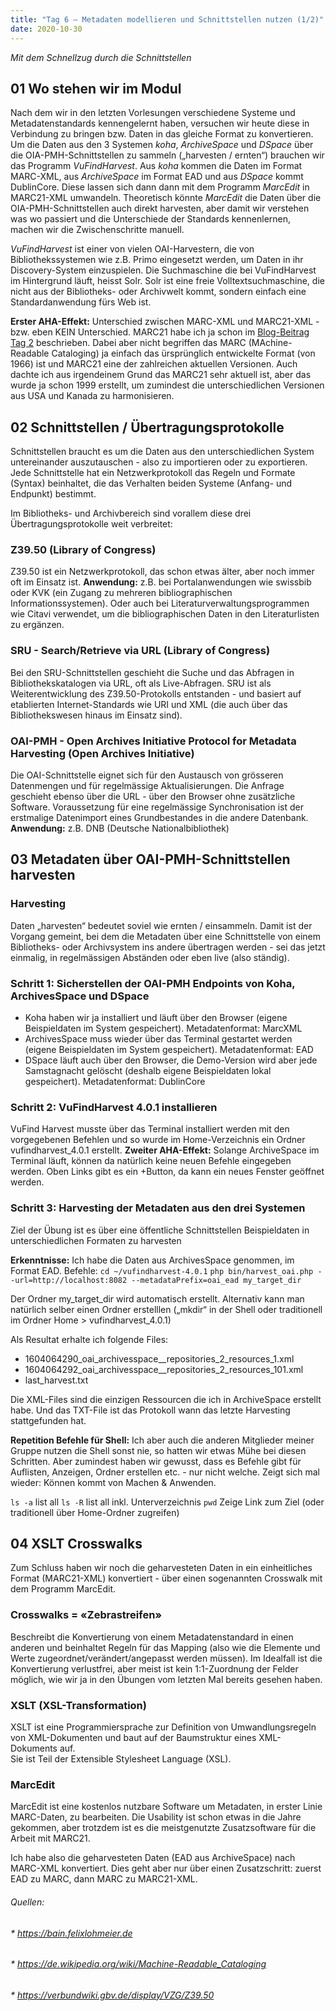 ```yaml
---
title: "Tag 6 – Metadaten modellieren und Schnittstellen nutzen (1/2)"
date: 2020-10-30
---
```


*Mit dem Schnellzug durch die Schnittstellen*

## 01 Wo stehen wir im Modul

Nach dem wir in den letzten Vorlesungen verschiedene Systeme und Metadatenstandards kennengelernt haben, versuchen wir heute diese in Verbindung zu bringen bzw. Daten in das gleiche Format zu konvertieren.
Um die Daten aus den 3 Systemen *koha*, *ArchiveSpace* und *DSpace* über die OIA-PMH-Schnittstellen zu sammeln („harvesten / ernten“) brauchen wir das Programm *VuFindHarvest*. 
Aus *koha* kommen die Daten im Format MARC-XML, aus *ArchiveSpace* im Format EAD und aus *DSpace* kommt DublinCore. Diese lassen sich dann dann mit dem Programm *MarcEdit* in MARC21-XML umwandeln. 
Theoretisch könnte *MarcEdit* die Daten über die OIA-PMH-Schnittstellen auch direkt harvesten, aber damit wir verstehen was wo passiert und die Unterschiede der Standards kennenlernen, machen wir die Zwischenschritte manuell.

*VuFindHarvest* ist einer von vielen OAI-Harvestern, die von Bibliothekssystemen wie z.B. Primo eingesetzt werden, um Daten in ihr Discovery-System einzuspielen. 
Die Suchmaschine die bei VuFindHarvest im Hintergrund läuft, heisst Solr. Solr ist eine freie Volltextsuchmaschine, die nicht aus der Bibliotheks- oder Archivwelt kommt, sondern einfach eine Standardanwendung fürs Web ist.

**Erster AHA-Effekt:**
Unterschied zwischen MARC-XML und MARC21-XML - bzw. eben KEIN Unterschied. 
MARC21 habe ich ja schon im [Blog-Beitrag Tag 2](https://alexmuster.github.io/lerntageblog/2020/09/25/tag2.html) beschrieben. Dabei aber nicht begriffen das MARC (MAchine-Readable Cataloging) ja einfach das ürsprünglich entwickelte Format (von 1966) ist und MARC21 eine der zahlreichen aktuellen Versionen. Auch dachte ich aus irgendeinem Grund das MARC21 sehr aktuell ist, aber das wurde ja schon 1999 erstellt, um zumindest die unterschiedlichen Versionen aus USA und Kanada zu harmonisieren. 



## 02 Schnittstellen / Übertragungsprotokolle

Schnittstellen braucht es um die Daten aus den unterschiedlichen System untereinander auszutauschen - also zu importieren oder zu exportieren. Jede Schnittstelle hat ein Netzwerkprotokoll das Regeln und Formate (Syntax) beinhaltet, die das Verhalten beiden Systeme (Anfang- und Endpunkt) bestimmt. 

Im Bibliotheks- und Archivbereich sind vorallem diese drei Übertragungsprotokolle weit verbreitet:

### Z39.50 (Library of Congress)
Z39.50 ist ein Netzwerkprotokoll, das schon etwas älter, aber noch immer oft im Einsatz ist. **Anwendung:** z.B. bei Portalanwendungen wie swissbib oder KVK (ein Zugang zu mehreren bibliographischen Informationssystemen). Oder auch bei Literaturverwaltungsprogrammen wie Citavi verwendet, um die bibliographischen Daten in den Literaturlisten zu ergänzen.

### SRU - Search/Retrieve via URL (Library of Congress)
Bei den SRU-Schnittstellen geschieht die Suche und das Abfragen in Bibliothekskatalogen via URL, oft als Live-Abfragen.
SRU ist als Weiterentwicklung des Z39.50-Protokolls entstanden - und  basiert auf etablierten Internet-Standards wie URI und XML (die auch über das Bibliothekswesen hinaus im Einsatz sind).

### OAI-PMH - Open Archives Initiative Protocol for Metadata Harvesting (Open Archives Initiative)
Die OAI-Schnittstelle eignet sich für den Austausch von grösseren Datenmengen und für regelmässige Aktualisierungen. Die Anfrage geschieht ebenso über die URL - über den Browser ohne zusätzliche Software. Voraussetzung für eine regelmässige Synchronisation ist der erstmalige Datenimport eines Grundbestandes in die andere Datenbank. **Anwendung:** z.B. DNB (Deutsche Nationalbibliothek)



## 03 Metadaten über OAI-PMH-Schnittstellen harvesten

### Harvesting
Daten „harvesten“ bedeutet soviel wie ernten / einsammeln. Damit ist der Vorgang gemeint, bei dem die Metadaten über eine Schnittstelle von einem Bibliotheks- oder Archivsystem ins andere übertragen werden - sei das jetzt einmalig, in regelmässigen Abständen oder eben live (also ständig).

### Schritt 1: Sicherstellen der OAI-PMH Endpoints von Koha, ArchivesSpace und DSpace
* Koha haben wir ja installiert und läuft über den Browser (eigene Beispieldaten im System gespeichert). Metadatenformat: MarcXML
* ArchivesSpace muss wieder über das Terminal gestartet werden (eigene Beispieldaten im System gespeichert). Metadatenformat: EAD
* DSpace läuft auch über den Browser, die Demo-Version wird aber jede Samstagnacht gelöscht (deshalb eigene Beispieldaten lokal gespeichert). Metadatenformat: DublinCore

### Schritt 2: VuFindHarvest 4.0.1 installieren
VuFind Harvest musste über das Terminal installiert werden mit den vorgegebenen Befehlen und so wurde im Home-Verzeichnis ein Ordner vufindharvest_4.0.1 erstellt.
**Zweiter AHA-Effekt:** 
Solange ArchiveSpace im Terminal läuft, können da natürlich keine neuen Befehle eingegeben werden. Oben Links gibt es ein +Button, da kann ein neues Fenster geöffnet werden.

### Schritt 3: Harvesting der Metadaten aus den drei Systemen
Ziel der Übung ist es über eine öffentliche Schnittstellen Beispieldaten in unterschiedlichen Formaten zu harvesten

**Erkenntnisse:** Ich habe die Daten aus ArchivesSpace genommen, im Format EAD. Befehle: 
`cd ~/vufindharvest-4.0.1`
`php bin/harvest_oai.php --url=http://localhost:8082 --metadataPrefix=oai_ead my_target_dir`

Der Ordner my_target_dir wird automatisch erstellt. Alternativ kann man natürlich selber einen Ordner erstelllen („mkdir“ in der Shell oder traditionell im Ordner Home > vufindharvest_4.0.1)

Als Resultat erhalte ich folgende Files:
- 1604064290_oai_archivesspace__repositories_2_resources_1.xml
- 1604064292_oai_archivesspace__repositories_2_resources_101.xml
- last_harvest.txt 

Die XML-Files sind die einzigen Ressourcen die ich in ArchiveSpace erstellt habe. Und das TXT-File ist das Protokoll wann das letzte Harvesting stattgefunden hat. 

**Repetition Befehle für Shell:**
Ich aber auch die anderen Mitglieder meiner Gruppe nutzen die Shell sonst nie, so hatten wir etwas Mühe bei diesen Schritten. Aber zumindest haben wir gewusst, dass es Befehle gibt für Auflisten, Anzeigen, Ordner erstellen etc. - nur nicht welche. Zeigt sich mal wieder: Können kommt von Machen & Anwenden.

`ls -a`   list all
`ls -R`   list all inkl. Unterverzeichnis
`pwd`    Zeige Link zum Ziel (oder traditionell über Home-Ordner zugreifen)





## 04 XSLT Crosswalks 

Zum Schluss haben wir noch die geharvesteten Daten in ein einheitliches Format (MARC21-XML) konvertiert - über einen sogenannten Crosswalk mit dem Programm MarcEdit.

### Crosswalks = «Zebrastreifen»
Beschreibt die Konvertierung von einem Metadatenstandard in einen anderen  und beinhaltet Regeln für das Mapping (also wie die Elemente und Werte zugeordnet/verändert/angepasst werden müssen). Im Idealfall ist die Konvertierung verlustfrei, aber meist ist kein 1:1-Zuordnung der Felder möglich, wie wir ja in den Übungen vom letzten Mal bereits gesehen haben.

### XSLT (XSL-Transformation)
XSLT ist eine Programmiersprache zur Definition von Umwandlungsregeln von XML-Dokumenten und baut auf der Baumstruktur eines XML-Dokuments auf.  
Sie ist Teil der Extensible Stylesheet Language (XSL). 

### MarcEdit
MarcEdit ist eine kostenlos nutzbare Software um Metadaten, in erster Linie MARC-Daten, zu bearbeiten. Die Usability ist schon etwas in die Jahre gekommen, aber trotzdem ist es die meistgenutzte Zusatzsoftware für die Arbeit mit MARC21.

Ich habe also die geharvesteten Daten (EAD aus ArchiveSpace) nach MARC-XML konvertiert. Dies geht aber nur über einen Zusatzschritt: zuerst EAD zu MARC, dann MARC zu MARC21-XML.








###### Quellen:
###### * https://bain.felixlohmeier.de
###### * https://de.wikipedia.org/wiki/Machine-Readable_Cataloging
###### * https://verbundwiki.gbv.de/display/VZG/Z39.50

